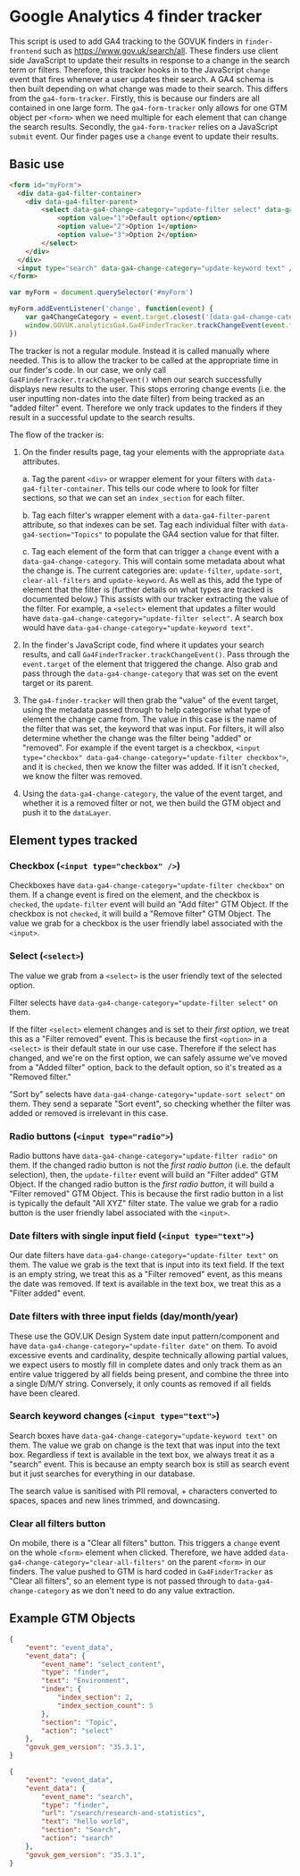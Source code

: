 # Google Analytics 4 finder tracker

This script is used to add GA4 tracking to the GOVUK finders in `finder-frontend` such as https://www.gov.uk/search/all. These finders use client side JavaScript to update their results in response to a change in the search term or filters. Therefore, this tracker hooks in to the JavaScript `change` event that fires whenever a user updates their search. A GA4 schema is then built depending on what change was made to their search. This differs from the `ga4-form-tracker`. Firstly, this is because our finders are all contained in one large form. The `ga4-form-tracker` only allows for one GTM object per `<form>` when we need multiple for each element that can change the search results. Secondly, the `ga4-form-tracker` relies on a JavaScript `submit` event. Our finder pages use a `change` event to update their results.

## Basic use

```html
<form id="myForm">
  <div data-ga4-filter-container>
    <div data-ga4-filter-parent>
        <select data-ga4-change-category="update-filter select" data-ga4-section="Topic">
            <option value="1">Default option</option>
            <option value="2">Option 1</option>
            <option value="3">Option 2</option>
        </select>
    </div>
  </div>
  <input type="search" data-ga4-change-category="update-keyword text" />
</form>
```

```JavaScript
var myForm = document.querySelector('#myForm')

myForm.addEventListener('change', function(event) {
    var ga4ChangeCategory = event.target.closest('[data-ga4-change-category]').getAttribute('data-ga4-change-category')
    window.GOVUK.analyticsGa4.Ga4FinderTracker.trackChangeEvent(event.target, ga4ChangeCategory)
})
```

The tracker is not a regular module. Instead it is called manually where needed. This is to allow the tracker to be called at the appropriate time in our finder's code. In our case, we only call `Ga4FinderTracker.trackChangeEvent()` when our search successfully displays new results to the user. This stops erroring change events (i.e. the user inputting non-dates into the date filter) from being tracked as an "added filter" event. Therefore we only track updates to the finders if they result in a successful update to the search results.

The flow of the tracker is:

1. On the finder results page, tag your elements with the appropriate `data` attributes.

    a. Tag the parent `<div>` or wrapper element for your filters with `data-ga4-filter-container`. This tells our code where to look for filter sections, so that we can set an `index_section` for each filter.

    b. Tag each filter's wrapper element with a `data-ga4-filter-parent` attribute, so that indexes can be set. Tag each individual filter with `data-ga4-section="Topics"` to populate the GA4 section value for that filter.

    c. Tag each element of the form that can trigger a `change` event with a `data-ga4-change-category`. This will contain some metadata about what the change is. The current categories are: `update-filter`, `update-sort`, `clear-all-filters` and `update-keyword`. As well as this, add the type of element that the filter is (further details on what types are tracked is documented below.) This assists with our tracker extracting the value of the filter. For example, a `<select>` element that updates a filter would have `data-ga4-change-category="update-filter select"`. A search box would have `data-ga4-change-category="update-keyword text"`.

2. In the finder's JavaScript code, find where it updates your search results, and call `Ga4FinderTracker.trackChangeEvent()`. Pass through the `event.target` of the element that triggered the change. Also grab and pass through the `data-ga4-change-category` that was set on the event target or its parent.

3. The `ga4-finder-tracker` will then grab the "value" of the event target, using the metadata passed through to help categorise what type of element the change came from. The value in this case is the name of the filter that was set, the keyword that was input. For filters, it will also determine whether the change was the filter being "added" or "removed".
For example if the event target is a checkbox, `<input type="checkbox" data-ga4-change-category="update-filter checkbox">`, and it is `checked`, then we know the filter was added. If it isn't `checked`, we know the filter was removed.

4. Using the `data-ga4-change-category`, the value of the event target, and whether it is a removed filter or not, we then build the GTM object and push it to the `dataLayer`.

## Element types tracked

### Checkbox (`<input type="checkbox" />`)

Checkboxes have `data-ga4-change-category="update-filter checkbox"` on them. If a change event is fired on the element, and the checkbox is `checked`, the `update-filter` event will build an "Add filter" GTM Object. If the checkbox is not `checked`, it will build a "Remove filter" GTM Object. The value we grab for a checkbox is the user friendly label associated with the `<input>`.

### Select (`<select>`)

The value we grab from a `<select>` is the user friendly text of the selected option.

Filter selects have  `data-ga4-change-category="update-filter select"` on them.

If the filter `<select>` element changes and is set to their _first option_, we treat this as a "Filter removed" event. This is because the first `<option>` in a `<select>` is their default state in our use case. Therefore if the select has changed, and we're on the first option, we can safely assume we've moved from a "Added filter" option, back to the default option, so it's treated as a "Removed filter."

"Sort by" selects have  `data-ga4-change-category="update-sort select"` on them. They send a separate "Sort event", so checking whether the filter was added or removed is irrelevant in this case.

### Radio buttons (`<input type="radio">`)

Radio buttons have `data-ga4-change-category="update-filter radio"` on them. If the changed radio button is not the _first radio button_ (i.e. the default selection), then, the `update-filter` event will build an "Filter added" GTM Object. If the changed radio button is the _first radio button_, it will build a "Filter removed" GTM Object. This is because the first radio button in a list is typically the default "All XYZ" filter state. The value we grab for a radio button is the user friendly label associated with the `<input>`.

### Date filters with single input field (`<input type="text">`)

Our date filters have `data-ga4-change-category="update-filter text"` on them. The value we grab is the text that is input into its text field. If the text is an empty string, we treat this as a "Filter removed" event, as this means the date was removed. If text is available in the text box, we treat this as a "Filter added" event.

### Date filters with three input fields (day/month/year)
These use the GOV.UK Design System date input pattern/component and have `data-ga4-change-category="update-filter date"` on them. To avoid excessive events and cardinality, despite technically allowing partial values, we expect users to mostly fill in complete dates and only track them as an entire value triggered by all fields being present, and combine the three into a single D/M/Y string. Conversely, it only counts as removed if all fields have been cleared.

### Search keyword changes (`<input type="text">`)

Search boxes have `data-ga4-change-category="update-keyword text"` on them. The value we grab on change is the text that was input into the text box.  Regardless if text is available in the text box, we always treat it as a "search" event. This is because an empty search box is still as search event but it just searches for everything in our database.

The search value is sanitised with PII removal, + characters converted to spaces, spaces and new lines trimmed, and downcasing.


### Clear all filters button

On mobile, there is a "Clear all filters" button. This triggers a `change` event on the whole `<form>` element when clicked. Therefore, we have added `data-ga4-change-category="clear-all-filters"` on the parent `<form>` in our finders. The value pushed to GTM is hard coded in `Ga4FinderTracker` as "Clear all filters", so an element type is not passed through to `data-ga4-change-category` as we don't need to do any value extraction.

## Example GTM Objects

```JSON
{
    "event": "event_data",
    "event_data": {
        "event_name": "select_content",
        "type": "finder",
        "text": "Environment",
        "index": {
            "index_section": 2,
            "index_section_count": 5
        },
        "section": "Topic",
        "action": "select"
    },
    "govuk_gem_version": "35.3.1",
}
```

```JSON
{
    "event": "event_data",
    "event_data": {
        "event_name": "search",
        "type": "finder",
        "url": "/search/research-and-statistics",
        "text": "hello world",
        "section": "Search",
        "action": "search"
    },
    "govuk_gem_version": "35.3.1",
}
```
